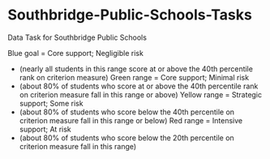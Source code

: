 # Southbridge-Public-Schools-Tasks

Data Task for Southbridge Public Schools

Blue goal = Core support; Negligible risk

- (nearly all students in this range score at or above the 40th percentile rank on criterion measure)
  Green range = Core support; Minimal risk
- (about 80% of students who score at or above the 40th percentile rank on criterion measure fall in this range or above)
  Yellow range = Strategic support; Some risk
- (about 80% of students who score below the 40th percentile on criterion measure fall in this range or below)
  Red range = Intensive support; At risk
- (about 80% of students who score below the 20th percentile on criterion measure fall in this range)
